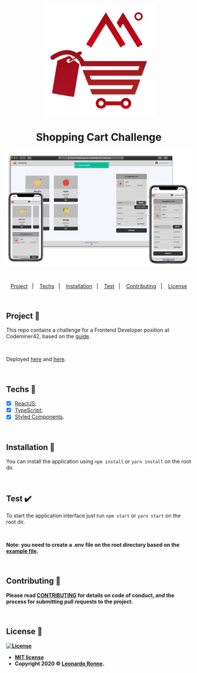 <p align="center">
  <img src="/src/assets/img/logo.png" width="300px"/>
</p>

<h1 align="center">
  Shopping Cart Challenge
</h1>

<p align="center">
  <img src="/src/assets/img/banner.png"/>
</p>

<br>

<p align="center">
  <a href="#project-star2">Project</a>&nbsp;&nbsp;&nbsp;|&nbsp;&nbsp;&nbsp;
  <a href="#techs-rocket">Techs</a>&nbsp;&nbsp;&nbsp;|&nbsp;&nbsp;&nbsp;
  <a href="#installation-wrench">Installation</a>&nbsp;&nbsp;&nbsp;|&nbsp;&nbsp;&nbsp;
  <a href="#test-heavy_check_mark">Test</a>&nbsp;&nbsp;&nbsp;|&nbsp;&nbsp;&nbsp;
  <a href="#contributing-">Contributing</a>&nbsp;&nbsp;&nbsp;|&nbsp;&nbsp;&nbsp;
  <a href="#license-memo">License</a>
</p>

<br>

## Project :star2:

This repo contains a challenge for a Frontend Developer position at Codeminer42, based on the [guide](https://gist.github.com/sobrinho/2f8d633aab22e3ad6ffa0b9d19b5a131).

<br>

Deployed [here](https://shopping-cart-challenge-front.web.app/) and [here](https://shoppint-cart-challenge.netlify.app/).

<br>

## Techs :rocket:

- [x] [ReactJS](https://reactjs.org);
- [x] [TypeScript](https://www.typescriptlang.org/);
- [x] [Styled Components](https://styled-components.com/).

<br>

## Installation :wrench:

You can install the application using `npm install` or `yarn install` on the root dir.

<br>

## Test :heavy_check_mark:

To start the application interface just run `npm start` or `yarn start` on the root dir.

<br>

<strong>Note: you need to create a .env file on the root directory based on the [example file](https://github.com/leoronne/shopping-cart-challenge/blob/master/.env.example).

<br>

## Contributing 🤔

Please read [CONTRIBUTING](https://github.com/leoronne/shopping-cart-challenge/blob/master/CONTRIBUTING.md) for details on code of conduct, and the process for submitting pull requests to the project.

<br>

## License :memo:

[![License](http://img.shields.io/:license-mit-blue.svg?style=flat-square)](http://badges.mit-license.org)

- **[MIT license](https://github.com/leoronne/shopping-cart-challenge/blob/master/LICENSE)**
- Copyright 2020 © <a href="https://github.com/leoronne" target="_blank">Leonardo Ronne</a>.

##
